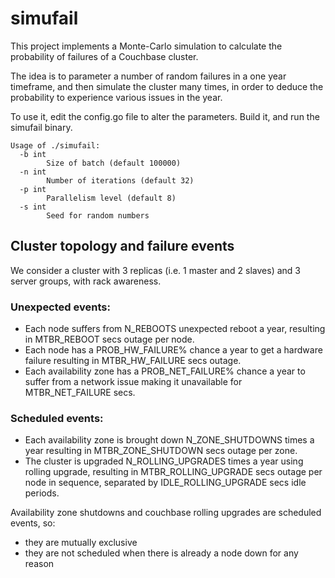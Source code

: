 # simufail

This project implements a Monte-Carlo simulation to calculate the probability of failures of a Couchbase cluster.

The idea is to parameter a number of random failures in a one year timeframe, and then simulate the cluster many times, in order to deduce the probability to experience various issues in the year.

To use it, edit the config.go file to alter the parameters.
Build it, and run the simufail binary.

    Usage of ./simufail:
      -b int
        	Size of batch (default 100000)
      -n int
        	Number of iterations (default 32)
      -p int
        	Parallelism level (default 8)
      -s int
        	Seed for random numbers

## Cluster topology and failure events

We consider a cluster with 3 replicas (i.e. 1 master and 2 slaves) and 3 server groups, with rack awareness.

### Unexpected events:

- Each node suffers from N_REBOOTS unexpected reboot a year, resulting in MTBR_REBOOT secs outage per node.
- Each node has a PROB_HW_FAILURE% chance a year to get a hardware failure resulting in MTBR_HW_FAILURE secs outage.
- Each availability zone has a PROB_NET_FAILURE% chance a year to suffer from a network issue making it unavailable for MTBR_NET_FAILURE secs.

### Scheduled events:

- Each availability zone is brought down N_ZONE_SHUTDOWNS times a year resulting in MTBR_ZONE_SHUTDOWN secs outage per zone.
- The cluster is upgraded N_ROLLING_UPGRADES times a year using rolling upgrade, resulting in MTBR_ROLLING_UPGRADE secs outage per node in sequence, separated by IDLE_ROLLING_UPGRADE secs idle periods.

Availability zone shutdowns and couchbase rolling upgrades are scheduled events, so:
 - they are mutually exclusive
 - they are not scheduled when there is already a node down for any reason
